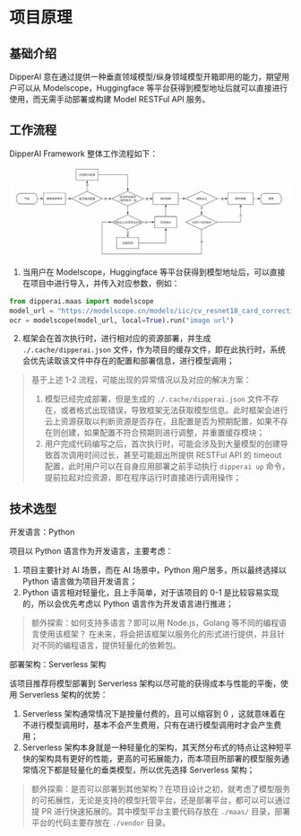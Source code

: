 # 项目原理

## 基础介绍

DipperAI 意在通过提供一种垂直领域模型/纵身领域模型开箱即用的能力，期望用户可以从 Modelscope，Huggingface 等平台获得到模型地址后就可以直接进行使用，而无需手动部署或构建 Model RESTFul API 服务。

## 工作流程

DipperAI Framework 整体工作流程如下：

![](./../images/principle-flow.jpg)

1. 当用户在 Modelscope，Huggingface 等平台获得到模型地址后，可以直接在项目中进行导入，并传入对应参数，例如：
```python
from dipperai.maas import modelscope
model_url = "https://modelscope.cn/models/iic/cv_resnet18_card_correction/summary"
ocr = modelscope(model_url, local=True).run("image url")
```

2. 框架会在首次执行时，进行相对应的资源部署，并生成 `./.cache/dipperai.json` 文件，作为项目的缓存文件，即在此执行时，系统会优先读取该文件中存在的配置和部署信息，进行模型调用；

> 基于上述 1-2 流程，可能出现的异常情况以及对应的解决方案：
> 
> 1. 模型已经完成部署，但是生成的 `./.cache/dipperai.json` 文件不存在，或者格式出现错误，导致框架无法获取模型信息。此时框架会进行云上资源获取以判断资源是否存在，且配置是否为预期配置，如果不存在则创建，如果配置不符合预期则进行调整，并重置缓存模块；
> 2. 用户完成代码编写之后，首次执行时，可能会涉及到大量模型的创建导致首次调用时间过长，甚至可能超出所提供 RESTFul API 的 timeout 配置，此时用户可以在自身应用部署之前手动执行 `dipperai up` 命令，提前拉起对应资源，即在程序运行时直接进行调用操作；


## 技术选型

开发语言：Python 

项目以 Python 语言作为开发语言，主要考虑：
1. 项目主要针对 AI 场景，而在 AI 场景中，Python 用户居多，所以最终选择以 Python 语言做为项目开发语言；
2. Python 语言相对轻量化，且上手简单，对于该项目的 0-1 是比较容易实现的，所以会优先考虑以 Python 语言作为开发语言进行推进；

> 额外探索：如何支持多语言？即可以用 Node.js，Golang 等不同的编程语言使用该框架？    在未来，将会把该框架以服务化的形式进行提供，并且针对不同的编程语言，提供轻量化的依赖包。

部署架构：Serverless 架构

该项目推荐将模型部署到 Serverless 架构以尽可能的获得成本与性能的平衡，使用 Serverless 架构的优势：
1. Serverless 架构通常情况下是按量付费的，且可以缩容到 0 ，这就意味着在不进行模型调用时，基本不会产生费用，只有在进行模型调用时才会产生费用；
2. Serverless 架构本身就是一种轻量化的架构，其天然分布式的特点让这种短平快的架构具有更好的性能，更高的可拓展能力，而本项目所部署的模型服务通常情况下都是轻量化的垂类模型，所以优先选择 Serverless 架构；

> 额外探索：是否可以部署到其他架构？在项目设计之初，就考虑了模型服务的可拓展性，无论是支持的模型托管平台，还是部署平台，都可以可以通过提 PR 进行快速拓展的。其中模型平台主要代码存放在 `./maas/` 目录，部署平台的代码主要存放在 `./vendor` 目录。